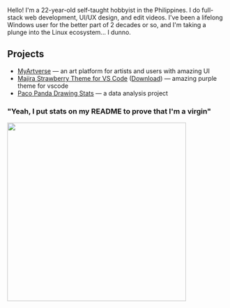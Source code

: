 Hello! I'm a 22-year-old self-taught hobbyist in the Philippines. I do full-stack web development, UI/UX design, and edit videos. I've been a lifelong Windows user for the better part of 2 decades or so, and I'm taking a plunge into the Linux ecosystem... I dunno.

## Projects

- [MyArtverse][mav] — an art platform for artists and users with amazing UI
- [Majira Strawberry Theme for VS Code][msvsc] ([Download][msvsm]) — amazing purple theme for vscode
- [Paco Panda Drawing Stats][pds] — a data analysis project

### "Yeah, I put stats on my README to prove that I'm a virgin"

<img src="https://github-readme-stats.vercel.app/api/top-langs/?username=kurojifusky&layout=compact&theme=dark&langs_count=10&hide_border=true&include_all_commits=true&card_width=375&hide=json" width="410">

[mav]: https://github.com/MyArtverse-Project/MyArtverse
[msvsc]: https://github.com/kurojifusky/majira-strawberry-vscode-theme
[msvsm]: https://marketplace.visualstudio.com/items?itemName=KurojiFusky.majira-strawberry-vscode
[pds]: https://github.com/kurojifusky/pacopanda-drawing-stats
